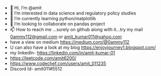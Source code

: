 - 👋 Hi, I’m @amit
- 👀 I’m interested in data science and regulatory policy studies
- 🌱 I’m currently learning python/matplotlib
- 💞️ I’m looking to collaborate on pandas project
- 📫 How to reach me ...surely on github along with it...try my mail 0ammy112@gmail.com or amit_kumar011@yahoo.com
- have a view on medium https://medium.com/@0ammy112 
- U can also have a look at my blog https://enjoyjourney1.blogspot.com/ 
- my linkedIn- https://linkedin.com/in/amit-kumar-01
- https://leetcode.com/amit6200/
- https://www.codechef.com/users/amit_011235
- Discord Id- amit011#5512


<!---
amit011235/amit011235 is a ✨ special ✨ repository because its `README.md` (this file) appears on your GitHub profile.
You can click the Preview link to take a look at your changes.
--->
